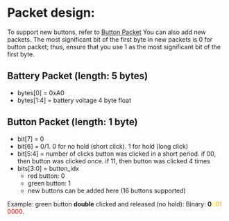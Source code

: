 # Packet design:

To support new buttons, refer to <a href="#button-packet-length-1-byte">Button Packet</a>
You can also add new packets. The most significant bit of the first byte in new packets is 0 for button packet; thus, ensure that you use 1 as the most significant bit of the first byte.

## Battery Packet (length: 5 bytes)
- bytes[0] = 0xA0
- bytes[1:4] = battery voltage 4 byte float

## Button Packet (length: 1 byte)
- bit[7] = 0
- bit[6] = 0/1. 0 for no hold (short click). 1 for hold (long click)
- bit[5:4] = number of clicks button was clicked in a short period. if 00, then button was clicked once. if 11, then button was clicked 4 times
- bits[3:0] = button_idx
  - red button: 0
  - green button: 1
  - new buttons can be added here (16 buttons supported)

Example: green button **double** clicked and released (no hold):
Binary: **0**<span style="color:yellow">0</span><span style="color:orange">01</span> <span style="color:red">0000</span>.




